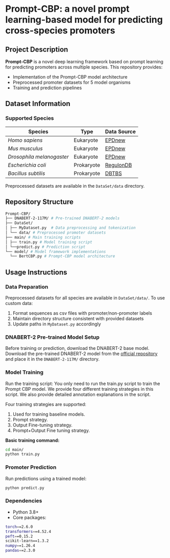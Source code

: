 # Prompt-CBP: a novel prompt learning-based model for predicting cross-species promoters
## Project Description
**Prompt-CBP** is a novel deep learning framework based on prompt learning for predicting promoters across multiple species. This repository provides:

- Implementation of the Prompt-CBP model architecture
- Preprocessed promoter datasets for 5 model organisms
- Training and prediction pipelines

## Dataset Information
### Supported Species
| Species | Type | Data Source |
|---------|------|-------------|
| *Homo sapiens* | Eukaryote | [EPDnew](https://epd.expasy.org/epd/EPDnew_database.php) |
| *Mus musculus* | Eukaryote | [EPDnew](https://epd.expasy.org/epd/EPDnew_database.php) |
| *Drosophila melanogaster* | Eukaryote | [EPDnew](https://epd.expasy.org/epd/EPDnew_database.php) |
| *Escherichia coli* | Prokaryote | [RegulonDB](https://regulondb.ccg.unam.mx/) |
| *Bacillus subtilis* | Prokaryote | [DBTBS](https://dbtbs.hgc.jp/) |

Preprocessed datasets are available in the `DataSet/data` directory.

## Repository Structure
```bash
Prompt-CBP/
├── DNABERT-2-117M/ # Pre-trained DNABERT-2 models
├── DataSet/ 
│ ├── MyDataset.py  # Data preprocessing and tokenization
│ └── data/ # Preprocessed promoter datasets
├── main/ # Main training scripts
│ ├── train.py # Model training script
│ └──predict.py # Prediction script
└── model/ # Model framework implementations
  └── BertCBP.py # Prompt-CBP model architecture
```


## Usage Instructions

### Data Preparation
Preprocessed datasets for all species are available in `DataSet/data/`. To use custom data:
1. Format sequences as csv files with promoter/non-promoter labels
2. Maintain directory structure consistent with provided datasets
3. Update paths in `MyDataset.py` accordingly

### DNABERT-2 Pre-trained Model Setup
Before training or prediction, download the DNABERT-2 base model.
Download the pre-trained DNABERT-2 model from the [official repository](https://github.com/MAGICS-LAB/DNABERT_2) and place it in the `DNABERT-2-117M/` directory.

### Model Training
Run the training script: You only need to run the train.py script to train the Prompt CBP model. We provide four different training strategies in this script. We also provide detailed annotation explanations in the script.

Four training strategies are supported:
1. Used for training baseline models.
2. Prompt strategy.
3. Output Fine-tuning strategy.
4. Prompt+Output Fine tuning strategy.

**Basic training command:**
```bash
cd main/
python train.py
```

### Promoter Prediction
Run predictions using a trained model:
```bash
python predict.py
```

### Dependencies
- Python 3.8+
- Core packages:
```bash
torch==2.6.0
transformers==4.52.4
peft==0.15.2
scikit-learn==1.3.2
numpy==1.26.4
pandas==2.3.0
```